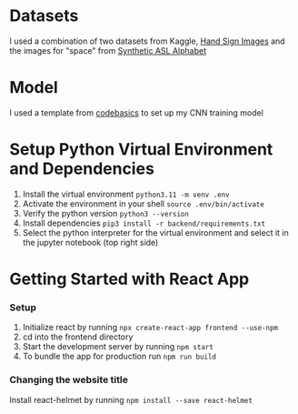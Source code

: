 # Datasets

I used a combination of two datasets from Kaggle, [Hand Sign Images](https://www.kaggle.com/datasets/ash2703/handsignimages) and the images for "space" from [Synthetic ASL Alphabet](https://www.kaggle.com/datasets/lexset/synthetic-asl-alphabet)

# Model

I used a template from [codebasics](https://github.com/codebasics/potato-disease-classification/blob/main/training/potato-disease-classification-model.ipynb) to set up my CNN training model

# Setup Python Virtual Environment and Dependencies

1. Install the virtual environment `python3.11 -m venv .env`
2. Activate the environment in your shell `source .env/bin/activate`
3. Verify the python version `python3 --version`
4. Install dependencies `pip3 install -r backend/requirements.txt`
5. Select the python interpreter for the virtual environment and select it in the jupyter notebook (top right side)

# Getting Started with React App

### Setup

1. Initialize react by running `npx create-react-app frontend --use-npm`
2. cd into the frontend directory
3. Start the development server by running `npm start`
4. To bundle the app for production run `npm run build`

### Changing the website title

Install react-helmet by running `npm install --save react-helmet`
